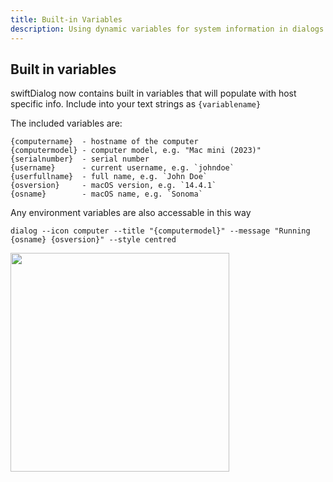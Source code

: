 ```yaml
---
title: Built-in Variables
description: Using dynamic variables for system information in dialogs
---
```


## Built in variables

swiftDialog now contains built in variables that will populate with host specific info. Include into your text strings as `{variablename}`

The included variables are:

    {computername}  - hostname of the computer
    {computermodel} - computer model, e.g. "Mac mini (2023)"
    {serialnumber}  - serial number
    {username}      - current username, e.g. `johndoe`
    {userfullname}  - full name, e.g. `John Doe`
    {osversion}     - macOS version, e.g. `14.4.1`
    {osname}        - macOS name, e.g. `Sonoma`

Any environment variables are also accessable in this way

    dialog --icon computer --title "{computermodel}" --message "Running {osname} {osversion}" --style centred

<img width="350" src="https://github.com/swiftDialog/swiftDialog/assets/3598965/84c41296-8571-4a7b-b9a0-54359465561f">